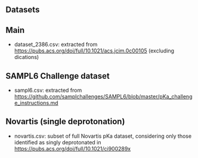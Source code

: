 ## Datasets

## Main
* dataset_2386.csv: extracted from https://pubs.acs.org/doi/full/10.1021/acs.jcim.0c00105 (excluding dications)

## SAMPL6 Challenge dataset
* sampl6.csv: extracted from https://github.com/samplchallenges/SAMPL6/blob/master/pKa_challenge_instructions.md

## Novartis (single deprotonation)
* novartis.csv: subset of full Novartis pKa dataset, considering only those identified as singly deprotonated in https://pubs.acs.org/doi/full/10.1021/ci900289x
